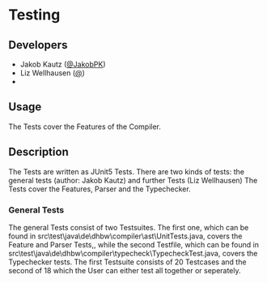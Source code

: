 # Testing
## Developers
- Jakob Kautz ([@JakobPK](https://github.com/JakobPK))
- Liz Wellhausen ([@](https://github.com/))
- 
## Usage
The Tests cover the Features of the Compiler.

## Description
The Tests are written as JUnit5 Tests. There are two kinds of tests: the general tests (author: Jakob Kautz) and further Tests (Liz Wellhausen)
The Tests cover the Features, Parser and the Typechecker. 

### General Tests
The general Tests consist of two Testsuites. The first one, which can be found in src\test\java\de\dhbw\compiler\ast\UnitTests.java, covers the Feature and Parser Tests,, while the second Testfile, which can be found in src\test\java\de\dhbw\compiler\typecheck\TypecheckTest.java, covers the Typechecker tests.
The first Testsuite consists of 20 Testcases and the second of 18 which the User can either test all together or seperately.
